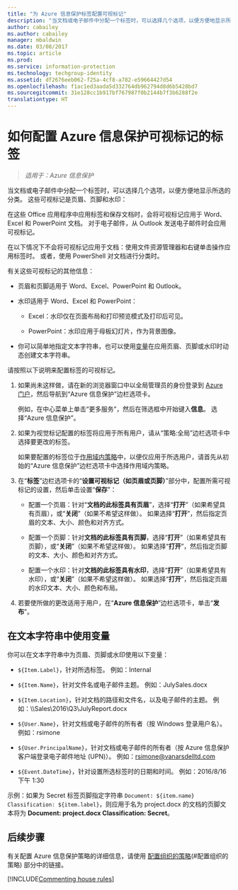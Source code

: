 ```yaml
---
title: "为 Azure 信息保护标签配置可视标记"
description: "当文档或电子邮件中分配一个标签时，可以选择几个选项，以便方便地显示所选的分类。 这些可视标记是页眉、页脚和水印。"
author: cabailey
ms.author: cabailey
manager: mbaldwin
ms.date: 03/08/2017
ms.topic: article
ms.prod: 
ms.service: information-protection
ms.technology: techgroup-identity
ms.assetid: df2676eeb062-f25a-4cf8-a782-e59664427d54
ms.openlocfilehash: f1ac1ed3aada5d332764db962794d8d6b5428bd7
ms.sourcegitcommit: 31e128cc1b917bf767987f0b2144b7f3b6288f2e
translationtype: HT
---
```

# <a name="how-to-configure-a-label-for-visual-markings-for-azure-information-protection"></a>如何配置 Azure 信息保护可视标记的标签

>*适用于：Azure 信息保护*

当文档或电子邮件中分配一个标签时，可以选择几个选项，以便方便地显示所选的分类。 这些可视标记是页眉、页脚和水印：

在这些 Office 应用程序中应用标签和保存文档时，会将可视标记应用于 Word、Excel 和 PowerPoint 文档。 对于电子邮件，从 Outlook 发送电子邮件时会应用可视标记。

在以下情况下不会将可视标记应用于文档：使用文件资源管理器和右键单击操作应用标签时。 或者，使用 PowerShell 对文档进行分类时。

有关这些可视标记的其他信息：

- 页眉和页脚适用于 Word、Excel、PowerPoint 和 Outlook。

- 水印适用于 Word、Excel 和 PowerPoint：

    - Excel：水印仅在页面布局和打印预览模式及打印后可见。

    - PowerPoint：水印应用于母板幻灯片，作为背景图像。

- 你可以简单地指定文本字符串，也可以使用[变量](#using-variables-in-the-text-string)在应用页眉、页脚或水印时动态创建文本字符串。 

请按照以下说明来配置标签的可视标记。

1. 如果尚未这样做，请在新的浏览器窗口中以全局管理员的身份登录到 [Azure 门户](https://portal.azure.com)，然后导航到“Azure 信息保护”边栏选项卡。 
    
    例如，在中心菜单上单击“更多服务”，然后在筛选框中开始键入**信息**。 选择“Azure 信息保护”。

2. 如果为视觉标记配置的标签将应用于所有用户，请从“策略:全局”边栏选项卡中选择要更改的标签。 

     如果要配置的标签位于[作用域内策略](configure-policy-scope.md)中，以便仅应用于所选用户，请首先从初始的“Azure 信息保护”边栏选项卡中选择作用域内策略。

3. 在“**标签**”边栏选项卡的“**设置可视标记（如页眉或页脚）**”部分中，配置所需可视标记的设置，然后单击设置“**保存**”：

    - 配置一个页眉：针对“**文档的此标签具有页眉**”，选择“**打开**”（如果希望具有页眉），或“**关闭**”（如果不希望这样做）。 如果选择“**打开**”，然后指定页眉的文本、大小、颜色和对齐方式。
    
    - 配置一个页脚：针对**文档的此标签具有页脚**，选择“**打开**”（如果希望具有页脚），或“**关闭**”（如果不希望这样做）。 如果选择“**打开**”，然后指定页脚的文本、大小、颜色和对齐方式。
    
    - 配置一个水印：针对**文档的此标签具有水印**，选择“**打开**”（如果希望具有水印），或“**关闭**”（如果不希望这样做）。 如果选择“**打开**”，然后指定页眉的水印文本、大小、颜色和布局。 

4. 若要使所做的更改适用于用户，在“**Azure 信息保护**”边栏选项卡，单击“**发布**”。

## <a name="using-variables-in-the-text-string"></a>在文本字符串中使用变量

你可以在文本字符串中为页眉、页脚或水印使用以下变量：

- `${Item.Label}`，针对所选标签。 例如：Internal

- `${Item.Name}`，针对文件名或电子邮件主题。 例如：JulySales.docx

- `${Item.Location}`，针对文档的路径和文件名，以及电子邮件的主题。 例如：\\\Sales\2016\Q3\JulyReport.docx

- `${User.Name}`，针对文档或电子邮件的所有者（按 Windows 登录用户名）。 例如：rsimone

- `${User.PrincipalName}`，针对文档或电子邮件的所有者（按 Azure 信息保护客户端登录电子邮件地址 (UPN)）。 例如：rsimone@vanarsdelltd.com

- `${Event.DateTime}`，针对设置所选标签时的日期和时间。 例如：2016/8/16 下午 1:30
    
示例：如果为 Secret 标签页脚指定字符串 `Document: ${item.name}  Classification: ${item.label}`，则应用于名为 project.docx 的文档的页脚文本将为 **Document: project.docx  Classification: Secret**。

## <a name="next-steps"></a>后续步骤

有关配置 Azure 信息保护策略的详细信息，请使用 [配置组织的策略](configure-policy.md#configuring-your-organizations-policy)(#配置组织的策略) 部分中的链接。  

[!INCLUDE[Commenting house rules](../includes/houserules.md)]

